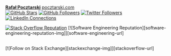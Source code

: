 [**Rafał Pocztarski**](https://pocztarski.com/)
[pocztarski.com](https://pocztarski.com/)
<br/>
[![GitHub Stars][github-stars-img]][github-stars-url]
[![GitHub Followers][github-followers-img]][github-followers-url]
[![Twitter Followers][twitter-followers-img]][twitter-followers-url]
[![LinkedIn Connections][linkedin-connections-img]][linkedin-connections-url]

[![Stack Overflow Reputation][stackoverflow-reputation-img]][stackoverflow-url]
[![Software Engineering Reputation][software-engineering-reputation-img]][software-engineering-url]

<br/>
[![Follow on Stack Exchange][stackexchange-img]][stackoverflow-url]

[github-stars-url]: https://github.com/rsp
[github-stars-img]: https://img.shields.io/github/stars/rsp.svg?style=social&label=GitHub_Stars&affiliations=OWNER%2CCOLLABORATOR
[github-followers-url]: https://github.com/rsp
[github-followers-img]: https://img.shields.io/github/followers/rsp.svg?style=social
[github-stars-img]: https://img.shields.io/github/stars/rsp.svg?style=social&affiliations=OWNER%2CCOLLABORATOR
[twitter-followers-url]: https://twitter.com/intent/follow?screen_name=pocztarski
[twitter-followers-img]: https://img.shields.io/twitter/follow/pocztarski.svg?style=social
[stackoverflow-url]: https://stackoverflow.com/users/613198/rsp
[stackexchange-url]: https://stackexchange.com/users/303952/rsp
[stackexchange-img]: https://stackexchange.com/users/flair/303952.png
[linkedin-connections-img]: https://img.shields.io/badge/LinkedIn_Connections-11511-lightgrey?logo=linkedin&style=social
[linkedin-connections-url]: https://www.linkedin.com/in/pocztarski/

[stackoverflow-reputation-img]: https://img.shields.io/stackexchange/stackoverflow/r/613198?style=social&logo=stackoverflow&label=Stack%20Overflow%20Reputation

[softwareengineering-reputation-img]: https://img.shields.io/stackexchange/softwareengineering/r/18691?style=social&logo=softwareengineering&label=Software%20Engineering
[softwareengineering-url]: https://softwareengineering.stackexchange.com/users/18691/
